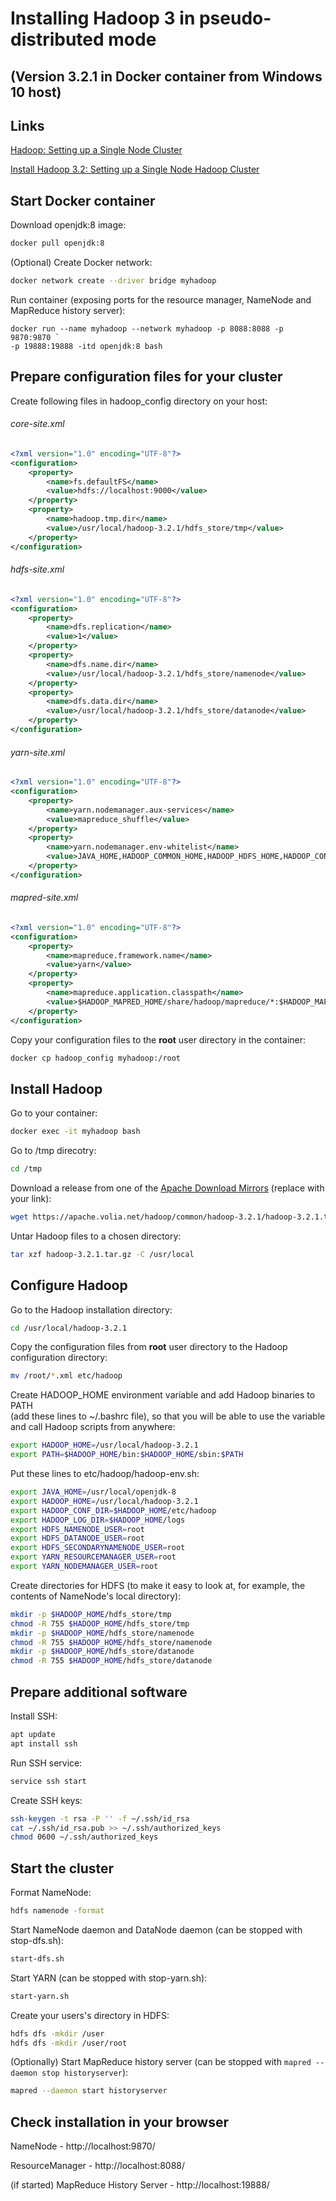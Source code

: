 # Installing Hadoop 3 in pseudo-distributed mode

## (Version 3.2.1 in Docker container from Windows 10 host)

## Links

[Hadoop: Setting up a Single Node Cluster](https://hadoop.apache.org/docs/stable/hadoop-project-dist/hadoop-common/SingleCluster.html)

[Install Hadoop 3.2: Setting up a Single Node Hadoop Cluster](https://medium.com/@thedsa.in/install-hadoop-3-2-setting-up-a-single-node-hadoop-cluster-22a5754bd9fc)

## Start Docker container

Download openjdk:8 image:
```sh
docker pull openjdk:8
```

(Optional) Create Docker network:
```sh
docker network create --driver bridge myhadoop
```

Run container (exposing ports for the resource manager, NameNode and
	MapReduce history server):
```
docker run --name myhadoop --network myhadoop -p 8088:8088 -p 9870:9870 `
-p 19888:19888 -itd openjdk:8 bash
```

## Prepare configuration files for your cluster

Create following files in hadoop_config directory on your host:

###### core-site.xml
```xml
<?xml version="1.0" encoding="UTF-8"?>
<configuration>
	<property>
		<name>fs.defaultFS</name>
		<value>hdfs://localhost:9000</value>
	</property>
	<property>
		<name>hadoop.tmp.dir</name>
		<value>/usr/local/hadoop-3.2.1/hdfs_store/tmp</value>     
	</property>
</configuration>
```


###### hdfs-site.xml
```xml
<?xml version="1.0" encoding="UTF-8"?>
<configuration>
	<property>
		<name>dfs.replication</name>
		<value>1</value>
	</property>
	<property>
		<name>dfs.name.dir</name>
		<value>/usr/local/hadoop-3.2.1/hdfs_store/namenode</value>
	</property>
	<property>
		<name>dfs.data.dir</name>
		<value>/usr/local/hadoop-3.2.1/hdfs_store/datanode</value>
	</property>
</configuration>
```

###### yarn-site.xml
```xml
<?xml version="1.0" encoding="UTF-8"?>
<configuration>
	<property>
		<name>yarn.nodemanager.aux-services</name>
		<value>mapreduce_shuffle</value>
	</property>
	<property>
		<name>yarn.nodemanager.env-whitelist</name>
		<value>JAVA_HOME,HADOOP_COMMON_HOME,HADOOP_HDFS_HOME,HADOOP_CONF_DIR,CLASSPATH_PREPEND_DISTCACHE,HADOOP_YARN_HOME,HADOOP_MAPRED_HOME</value>
	</property>
</configuration>
```

###### mapred-site.xml
```xml
<?xml version="1.0" encoding="UTF-8"?>
<configuration>
	<property>
		<name>mapreduce.framework.name</name>
		<value>yarn</value>
	</property>
	<property>
		<name>mapreduce.application.classpath</name>
		<value>$HADOOP_MAPRED_HOME/share/hadoop/mapreduce/*:$HADOOP_MAPRED_HOME/share/hadoop/mapreduce/lib/*</value>
	</property>
</configuration>
```

Copy your configuration files to the __root__ user directory in the container:
```sh
docker cp hadoop_config myhadoop:/root
```

## Install Hadoop

Go to your container:
```sh
docker exec -it myhadoop bash
```

Go to /tmp direcotry:
```sh
cd /tmp
```

Download a release from one of the [Apache Download Mirrors](http://www.apache.org/dyn/closer.cgi/hadoop/common/) (replace with your link):
```sh
wget https://apache.volia.net/hadoop/common/hadoop-3.2.1/hadoop-3.2.1.tar.gz
```

Untar Hadoop files to a chosen directory:
```sh
tar xzf hadoop-3.2.1.tar.gz -C /usr/local
```

## Configure Hadoop

Go to the Hadoop installation directory:
```sh
cd /usr/local/hadoop-3.2.1
```

Copy the configuration files from __root__ user directory to the Hadoop configuration directory:
```sh
mv /root/*.xml etc/hadoop
```

Create HADOOP_HOME environment variable and add Hadoop binaries to PATH  
(add these lines to ~/.bashrc file), so that you will be able to use the variable
and call Hadoop scripts from anywhere:
```sh
export HADOOP_HOME=/usr/local/hadoop-3.2.1
export PATH=$HADOOP_HOME/bin:$HADOOP_HOME/sbin:$PATH
```

Put these lines to etc/hadoop/hadoop-env.sh:
```sh
export JAVA_HOME=/usr/local/openjdk-8
export HADOOP_HOME=/usr/local/hadoop-3.2.1
export HADOOP_CONF_DIR=$HADOOP_HOME/etc/hadoop
export HADOOP_LOG_DIR=$HADOOP_HOME/logs
export HDFS_NAMENODE_USER=root
export HDFS_DATANODE_USER=root
export HDFS_SECONDARYNAMENODE_USER=root
export YARN_RESOURCEMANAGER_USER=root
export YARN_NODEMANAGER_USER=root
```

Create directories for HDFS (to make it easy to look at, for example,
the contents of NameNode's local directory):
```sh
mkdir -p $HADOOP_HOME/hdfs_store/tmp
chmod -R 755 $HADOOP_HOME/hdfs_store/tmp
mkdir -p $HADOOP_HOME/hdfs_store/namenode
chmod -R 755 $HADOOP_HOME/hdfs_store/namenode
mkdir -p $HADOOP_HOME/hdfs_store/datanode
chmod -R 755 $HADOOP_HOME/hdfs_store/datanode
```

## Prepare additional software
Install SSH:
```sh
apt update
apt install ssh
```

Run SSH service:
```sh
service ssh start
```

Create SSH keys:
```sh
ssh-keygen -t rsa -P '' -f ~/.ssh/id_rsa
cat ~/.ssh/id_rsa.pub >> ~/.ssh/authorized_keys
chmod 0600 ~/.ssh/authorized_keys
```

## Start the cluster

Format NameNode:
```sh
hdfs namenode -format
```

Start NameNode daemon and DataNode daemon (can be stopped with stop-dfs.sh):
```sh
start-dfs.sh
```

Start YARN (can be stopped with stop-yarn.sh):
```sh
start-yarn.sh
```

Create your users's directory in HDFS:
```sh
hdfs dfs -mkdir /user
hdfs dfs -mkdir /user/root
```

(Optionally) Start MapReduce history server (can be stopped with ```mapred --daemon stop historyserver```):
```sh
mapred --daemon start historyserver
```

## Check installation in your browser

NameNode - http://localhost:9870/

ResourceManager - http://localhost:8088/

(if started) MapReduce History Server - http://localhost:19888/
